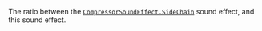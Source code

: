 The ratio between the [`CompressorSoundEffect.SideChain`](https://create.roblox.com/docs/reference/engine/classes/CompressorSoundEffect#SideChain) sound
effect, and this sound effect.